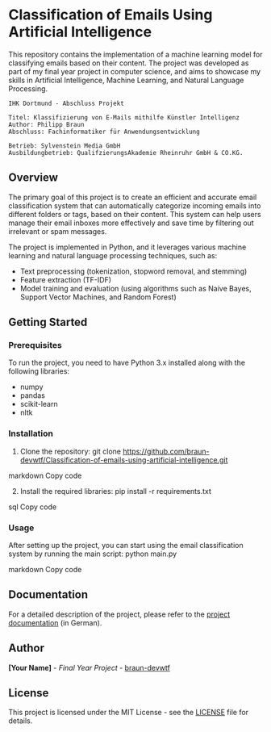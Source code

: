 # Classification of Emails Using Artificial Intelligence

This repository contains the implementation of a machine learning model for classifying emails based on their content. The project was developed as part of my final year project in computer science, and aims to showcase my skills in Artificial Intelligence, Machine Learning, and Natural Language Processing.

    IHK Dortmund - Abschluss Projekt

    Titel: Klassifizierung von E-Mails mithilfe Künstler Intelligenz
    Author: Philipp Braun
    Abschluss: Fachinformatiker für Anwendungsentwicklung 
    
    Betrieb: Sylvenstein Media GmbH
    Ausbildungbetrieb: QualifzierungsAkademie Rheinruhr GmbH & CO.KG.

    
## Overview

The primary goal of this project is to create an efficient and accurate email classification system that can automatically categorize incoming emails into different folders or tags, based on their content. This system can help users manage their email inboxes more effectively and save time by filtering out irrelevant or spam messages.

The project is implemented in Python, and it leverages various machine learning and natural language processing techniques, such as:
- Text preprocessing (tokenization, stopword removal, and stemming)
- Feature extraction (TF-IDF)
- Model training and evaluation (using algorithms such as Naive Bayes, Support Vector Machines, and Random Forest)

## Getting Started

### Prerequisites

To run the project, you need to have Python 3.x installed along with the following libraries:
- numpy
- pandas
- scikit-learn
- nltk

### Installation

1. Clone the repository:
git clone https://github.com/braun-devwtf/Classification-of-emails-using-artificial-intelligence.git

markdown
Copy code

2. Install the required libraries:
pip install -r requirements.txt

sql
Copy code

### Usage

After setting up the project, you can start using the email classification system by running the main script:
python main.py

markdown
Copy code

## Documentation

For a detailed description of the project, please refer to the [project documentation](https://github.com/braun-devwtf/Classification-of-emails-using-artificial-intelligence/blob/main/Documentation/1_IHK_Abschlusarbeit_KlassifizierungVonEmailsMithilfVonKI.pdf) (in German).

## Author

**[Your Name]** - *Final Year Project* - [braun-devwtf](https://github.com/braun-devwtf)

## License

This project is licensed under the MIT License - see the [LICENSE](LICENSE) file for details.